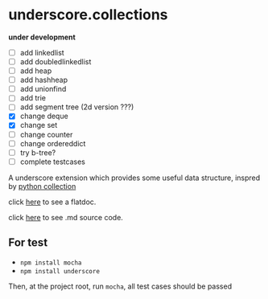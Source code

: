 underscore.collections
======================

**under development**

- [ ] add linkedlist
- [ ] add doubledlinkedlist
- [ ] add heap
- [ ] add hashheap
- [ ] add unionfind
- [ ] add trie
- [ ] add segment tree (2d version ???)
- [x] change deque
- [x] change set
- [ ] change counter
- [ ] change ordereddict
- [ ] try b-tree?
- [ ] complete testcases
 
A underscore extension which provides some useful data structure, inspred by [python collection](http://docs.python.org/2/library/collections.html)

click [here](http://zhy0216.github.io/underscore.collections/) to see a flatdoc.

click [here](https://raw.githubusercontent.com/zhy0216/underscore.collections/master/README.md) to see .md source code.


For test
-------------
* `npm install mocha`
* `npm install underscore`

Then, at the project root, run `mocha`, all test cases should be passed






